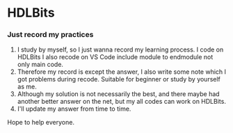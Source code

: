 # HDLBits
### Just record my practices   
1. I study by myself, so I just wanna record my learning process. I code on HDLBits I also recode on VS Code include module to endmodule not only main code.  
2. Therefore my record is except the answer, I also write some note which I got problems during recode. Suitable for beginner or study by yourself as me.   
3. Although my solution is not necessarily the best, and there maybe had another better answer on the net, but my all codes can work on HDLBits.  
4. I'll update my answer from time to time.

Hope to help everyone.

